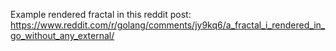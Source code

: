 Example rendered fractal in this reddit post:
https://www.reddit.com/r/golang/comments/jy9kq6/a_fractal_i_rendered_in_go_without_any_external/
